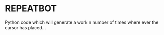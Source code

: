 # REPEATBOT
Python code which will generate a work n number of times where ever the cursor has placed...
